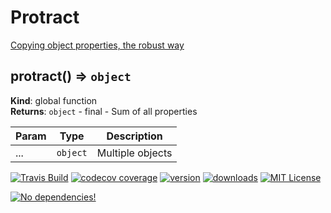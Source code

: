 # Protract
  [Copying object properties, the robust way](http://lea.verou.me/2015/08/copying-properties-the-robust-way/)

## protract() ⇒ ```object```

**Kind**: global function  
**Returns**: ```object``` - final - Sum of all properties  

| Param | Type | Description |
| --- | --- | --- |
| ... | ```object``` | Multiple objects |

[![Travis Build](https://img.shields.io/travis/ecancino/protract.svg?style=flat)](https://travis-ci.org/ecancino/protract/)
[![codecov coverage](https://img.shields.io/codecov/c/github/ecancino/protract.svg?style=flat)](https://codecov.io/github/ecancino/protract)
[![version](https://img.shields.io/npm/v/protract.svg?style=flat)](http://npm.im/protract)
[![downloads](https://img.shields.io/npm/dm/protract.svg?style=flat)](http://npm-stat.com/charts.html?package=protract&from=2015-08-01)
[![MIT License](https://img.shields.io/npm/l/protract.svg?style=flat)](http://opensource.org/licenses/MIT)

[![No dependencies!](https://david-dm.org/ecancino/protract.svg)](https://david-dm.org/ecancino/protract)
